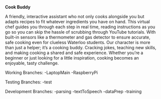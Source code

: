 **Cook Buddy**

A friendly, interactive assistant who not only cooks alongside you but adapts recipes to fit whatever ingredients you have on hand. This virtual chef guides you through each step in real time, reading instructions as you go so you can skip the hassle of scrubbing through YouTube tutorials. With built-in sensors like a thermometer and gas detector to ensure accurate, safe cooking even for clueless Waterloo students. Our character is more than just a helper; it’s a cooking buddy. Cracking jokes, teaching new skills, and making cooking a shared and safe experience. Whether you’re a beginner or just looking for a little inspiration, cooking becomes an enjoyable, tasty challenge.

Working Branches:
-LaptopMain
-RaspberryPi

Testing Branches:
-test

Development Branches:
-parsing
-textToSpeech
-dataPrep
-training